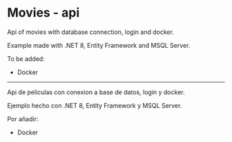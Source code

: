 # Movies - api

Api of movies with database connection, login and docker.

Example made with .NET 8, Entity Framework and MSQL Server.

To be added: 

- Docker

--------------------------------------------------------------------------------------------

Api de peliculas con conexion a base de datos, login y docker.

Ejemplo hecho con .NET 8, Entity Framework y MSQL Server.

Por añadir: 

- Docker
